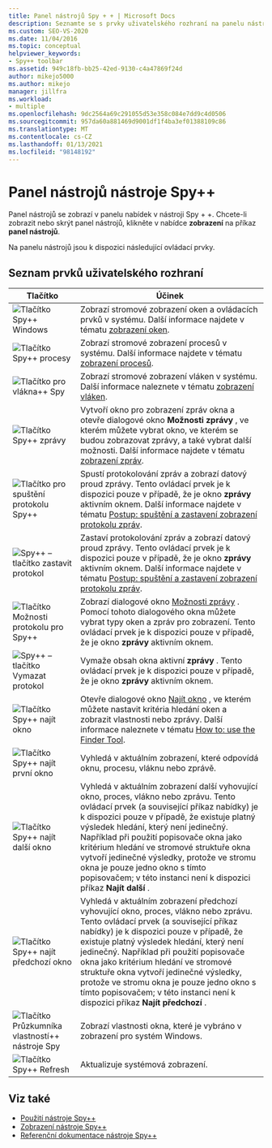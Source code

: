 ```yaml
---
title: Panel nástrojů Spy + + | Microsoft Docs
description: Seznamte se s prvky uživatelského rozhraní na panelu nástrojů Spy + +, který se zobrazí pod řádkem nabídek. Chcete-li zobrazit nebo skrýt panel nástrojů, klikněte v nabídce zobrazení na příkaz panel nástrojů.
ms.custom: SEO-VS-2020
ms.date: 11/04/2016
ms.topic: conceptual
helpviewer_keywords:
- Spy++ toolbar
ms.assetid: 949c18fb-bb25-42ed-9130-c4a47869f24d
author: mikejo5000
ms.author: mikejo
manager: jillfra
ms.workload:
- multiple
ms.openlocfilehash: 9dc2564a69c291055d53e358c084e7dd9c4d0506
ms.sourcegitcommit: 957da60a881469d9001df1f4ba3ef01388109c86
ms.translationtype: MT
ms.contentlocale: cs-CZ
ms.lasthandoff: 01/13/2021
ms.locfileid: "98148192"
---
```

# <a name="spy-toolbar"></a>Panel nástrojů nástroje Spy++
Panel nástrojů se zobrazí v panelu nabídek v nástroji Spy + +. Chcete-li zobrazit nebo skrýt panel nástrojů, klikněte v nabídce **zobrazení** na příkaz **panel nástrojů**.

 Na panelu nástrojů jsou k dispozici následující ovládací prvky.

## <a name="uielement-list"></a>Seznam prvků uživatelského rozhraní

|Tlačítko|Účinek|
|------------|------------|
|![Tlačítko Spy&#43;&#43; Windows](../debugger/media/icon_spy--_windows.gif "_Windows Icon_Spy + +")|Zobrazí stromové zobrazení oken a ovládacích prvků v systému. Další informace najdete v tématu [zobrazení oken](../debugger/windows-view.md).|
|![Tlačítko Spy&#43;&#43; procesy](../debugger/media/icon_spy--_processes.gif "_Processes Icon_Spy + +")|Zobrazí stromové zobrazení procesů v systému. Další informace najdete v tématu [zobrazení procesů](../debugger/processes-view.md).|
|![Tlačítko pro vlákna&#43;&#43; Spy](../debugger/media/icon_spy--_threads.gif "_Threads Icon_Spy + +")|Zobrazí stromové zobrazení vláken v systému. Další informace naleznete v tématu [zobrazení vláken](../debugger/threads-view.md).|
|![Tlačítko Spy&#43;&#43; zprávy](../debugger/media/icon_spy--_messages.gif "_Messages Icon_Spy + +")|Vytvoří okno pro zobrazení zpráv okna a otevře dialogové okno **Možnosti zprávy** , ve kterém můžete vybrat okno, ve kterém se budou zobrazovat zprávy, a také vybrat další možnosti. Další informace najdete v tématu [zobrazení zpráv](../debugger/messages-view.md).|
|![Tlačítko pro spuštění protokolu Spy&#43;&#43; ](../debugger/media/icon_spy--_startlog.gif "_StartLog Icon_Spy + +")|Spustí protokolování zpráv a zobrazí datový proud zprávy. Tento ovládací prvek je k dispozici pouze v případě, že je okno **zprávy** aktivním oknem. Další informace najdete v tématu [Postup: spuštění a zastavení zobrazení protokolu zpráv](../debugger/how-to-start-and-stop-the-message-log-display.md).|
|![Spy&#43;&#43; – tlačítko zastavit protokol](../debugger/media/icon_spy--_stoplog.gif "_StopLog Icon_Spy + +")|Zastaví protokolování zpráv a zobrazí datový proud zprávy. Tento ovládací prvek je k dispozici pouze v případě, že je okno **zprávy** aktivním oknem. Další informace najdete v tématu [Postup: spuštění a zastavení zobrazení protokolu zpráv](../debugger/how-to-start-and-stop-the-message-log-display.md).|
|![Tlačítko Možnosti protokolu pro Spy&#43;&#43; ](../debugger/media/icon_spy--_logoptions.gif "_LogOptions Icon_Spy + +")|Zobrazí dialogové okno [Možnosti zprávy](../debugger/message-options-dialog-box.md) . Pomocí tohoto dialogového okna můžete vybrat typy oken a zpráv pro zobrazení. Tento ovládací prvek je k dispozici pouze v případě, že je okno **zprávy** aktivním oknem.|
|![Spy&#43;&#43; – tlačítko Vymazat protokol](../debugger/media/spy--_clearlog.gif "_ClearLog nástroje Spy + +")|Vymaže obsah okna aktivní **zprávy** . Tento ovládací prvek je k dispozici pouze v případě, že je okno **zprávy** aktivním oknem.|
|![Tlačítko Spy&#43;&#43; najít okno](../debugger/media/icon_spy--_findwindow.gif "_FindWindow Icon_Spy + +")|Otevře dialogové okno [Najít okno](../debugger/find-window-dialog-box.md) , ve kterém můžete nastavit kritéria hledání oken a zobrazit vlastnosti nebo zprávy. Další informace naleznete v tématu [How to: use the Finder Tool](../debugger/how-to-use-the-finder-tool.md).|
|![Tlačítko Spy&#43;&#43; najít první okno](../debugger/media/icon_spy--_window.gif "_Window Icon_Spy + +")|Vyhledá v aktuálním zobrazení, které odpovídá oknu, procesu, vláknu nebo zprávě.|
|![Tlačítko Spy&#43;&#43; najít další okno](../debugger/media/icon_spy--_nextwindow.gif "_NextWindow Icon_Spy + +")|Vyhledá v aktuálním zobrazení další vyhovující okno, proces, vlákno nebo zprávu. Tento ovládací prvek (a související příkaz nabídky) je k dispozici pouze v případě, že existuje platný výsledek hledání, který není jedinečný. Například při použití popisovače okna jako kritérium hledání ve stromové struktuře okna vytvoří jedinečné výsledky, protože ve stromu okna je pouze jedno okno s tímto popisovačem; v této instanci není k dispozici příkaz **Najít další** .|
|![Tlačítko Spy&#43;&#43; najít předchozí okno](../debugger/media/icon_spy--_prevwindow.gif "_PrevWindow Icon_Spy + +")|Vyhledá v aktuálním zobrazení předchozí vyhovující okno, proces, vlákno nebo zprávu. Tento ovládací prvek (a související příkaz nabídky) je k dispozici pouze v případě, že existuje platný výsledek hledání, který není jedinečný. Například při použití popisovače okna jako kritérium hledání ve stromové struktuře okna vytvoří jedinečné výsledky, protože ve stromu okna je pouze jedno okno s tímto popisovačem; v této instanci není k dispozici příkaz **Najít předchozí** .|
|![Tlačítko Průzkumníka vlastností&#43;&#43; nástroje Spy](../debugger/media/icon_spy--_propexp.gif "_PropExp Icon_Spy + +")|Zobrazí vlastnosti okna, které je vybráno v zobrazení pro systém Windows.|
|![Tlačítko Spy&#43;&#43; Refresh](../debugger/media/icon_spy--_refresh.gif "_Refresh Icon_Spy + +")|Aktualizuje systémová zobrazení.|

## <a name="see-also"></a>Viz také
- [Použití nástroje Spy++](../debugger/using-spy-increment.md)
- [Zobrazení nástroje Spy++](../debugger/spy-increment-views.md)
- [Referenční dokumentace nástroje Spy++](../debugger/spy-increment-reference.md)